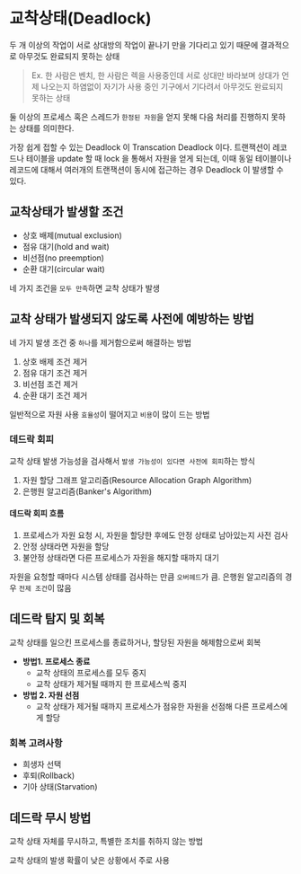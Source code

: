 # 교착상태(Deadlock)

두 개 이상의 작업이 서로 상대방의 작업이 끝나기 만을 기다리고 있기 때문에 결과적으로 아무것도 완료되지 못하는 상태

> Ex. 한 사람은 벤치, 한 사람은 렉을 사용중인데 서로 상대만 바라보며 상대가 언제 나오는지 하염없이 자기가 사용 중인 기구에서 기다려서 아무것도 완료되지 못하는 상태

둘 이상의 프로세스 혹은 스레드가 `한정된 자원`을 얻지 못해 다음 처리를 진행하지 못하는 상태를 의미한다.

가장 쉽게 접할 수 있는 Deadlock 이 Transcation Deadlock 이다. 트랜잭션이 레코드나 테이블을 update 할 때 lock 을 통해서 자원을 얻게 되는데, 이때 동일 테이블이나 레코드에 대해서 여러개의
트랜잭션이 동시에 접근하는 경우 Deadlock 이 발생할 수 있다.

## 교착상태가 발생할 조건

- 상호 배제(mutual exclusion)
- 점유 대기(hold and wait)
- 비선점(no preemption)
- 순환 대기(circular wait)

네 가지 조건을 `모두 만족`하면 교착 상태가 발생

## 교착 상태가 발생되지 않도록 사전에 예방하는 방법

네 가지 발생 조건 중 `하나`를 제거함으로써 해결하는 방법

1. 상호 배제 조건 제거
2. 점유 대기 조건 제거
3. 비선점 조건 제거
4. 순환 대기 조건 제거

일반적으로 자원 사용 `효율성`이 떨어지고 `비용`이 많이 드는 방법

### 데드락 회피

교착 상태 발생 가능성을 검사해서 `발생 가능성이 있다면 사전에 회피`하는 방식

1. 자원 할당 그래프 알고리즘(Resource Allocation Graph Algorithm)
2. 은행원 알고리즘(Banker's Algorithm)

#### 데드락 회피 흐름

1. 프로세스가 자원 요청 시, 자원을 할당한 후에도 안정 상태로 남아있는지 사전 검사
2. 안정 상태라면 자원을 할당
3. 불안정 상태라면 다른 프로세스가 자원을 해지할 때까지 대기

자원을 요청할 때마다 시스템 상태를 검사하는 만큼 `오버헤드`가 큼. 은행원 알고리즘의 경우 `전제 조건`이 많음

## 데드락 탐지 및 회복

교착 상태를 일으킨 프로세스를 종료하거나, 할당된 자원을 해제함으로써 회복

- __방법1. 프로세스 종료__
  - 교착 상태의 프로세스를 모두 중지
  - 교착 상태가 제거될 때까지 한 프로세스씩 중지
- __방법 2. 자원 선점__
  - 교착 상태가 제거될 때까지 프로세스가 점유한 자원을 선점해 다른 프로세스에게 할당

### 회복 고려사항

- 희생자 선택
- 후퇴(Rollback)
- 기아 상태(Starvation)

## 데드락 무시 방법

교착 상태 자체를 무시하고, 특별한 조치를 취하지 않는 방법

교착 상태의 발생 확률이 낮은 상황에서 주로 사용

